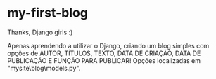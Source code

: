 # my-first-blog
Thanks, Django girls :)

Apenas aprendendo a utilizar o Django, criando um blog simples com opções de AUTOR, TÍTULOS, TEXTO, DATA DE CRIAÇÃO, DATA DE PUBLICAÇÃO E FUNÇÃO PARA PUBLICAR!
Opções localizadas em "mysite\blog\models.py".

